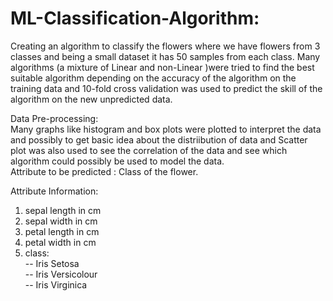 # ML-Classification-Algorithm:
Creating an algorithm to classify the flowers where we have flowers from 3 classes and being a small dataset it has 50 samples 
from each class.
Many algorithms  (a mixture of Linear and non-Linear )were tried to find the best suitable algorithm depending on the accuracy of the 
algorithm on the training data and 10-fold cross validation was used to predict the skill of the algorithm on the new unpredicted 
data.

Data Pre-processing:<br>
Many graphs like histogram and box plots were plotted to interpret the data and possibly to get basic idea about the distriibution
of data and Scatter plot was also used to see the correlation of the data and see which algorithm could possibly be used to 
model the data.<br>
Attribute to be predicted : Class of the flower.

Attribute Information:

1. sepal length in cm
2. sepal width in cm
3. petal length in cm
4. petal width in cm
5. class:<br>
-- Iris Setosa<br>
-- Iris Versicolour<br>
-- Iris Virginica<br>

